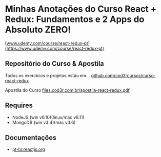 # Minhas Anotações do Curso React + Redux: Fundamentos e 2 Apps do Absoluto ZERO!

[www.udemy.com/course/react-redux-pt](https://www.udemy.com/course/react-redux-pt)

## Repositório do Curso & Apostila
Todos os exercícios e projetos estão em...
[github.com/cod3rcursos/curso-react-redux](https://github.com/cod3rcursos/curso-react-redux)

Apostila do Curso
[files.cod3r.com.br/apostila-react-redux.pdf](http://files.cod3r.com.br/apostila-react-redux.pdf)


## Requires

- NodeJS (win v6.10)(linux/mac v8.11)
- MongoDB (win v3.4)(mac v3.6)


## Documentações

- [pt-br.reactjs.org](https://pt-br.reactjs.org/)
